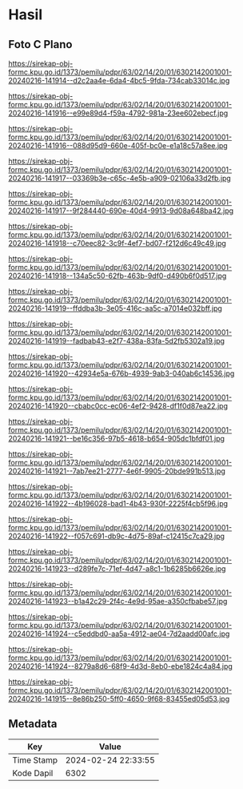 # Hasil

## Foto C Plano

https://sirekap-obj-formc.kpu.go.id/1373/pemilu/pdpr/63/02/14/20/01/6302142001001-20240216-141914--d2c2aa4e-6da4-4bc5-9fda-734cab33014c.jpg

https://sirekap-obj-formc.kpu.go.id/1373/pemilu/pdpr/63/02/14/20/01/6302142001001-20240216-141916--e99e89d4-f59a-4792-981a-23ee602ebecf.jpg

https://sirekap-obj-formc.kpu.go.id/1373/pemilu/pdpr/63/02/14/20/01/6302142001001-20240216-141916--088d95d9-660e-405f-bc0e-e1a18c57a8ee.jpg

https://sirekap-obj-formc.kpu.go.id/1373/pemilu/pdpr/63/02/14/20/01/6302142001001-20240216-141917--03369b3e-c65c-4e5b-a909-02106a33d2fb.jpg

https://sirekap-obj-formc.kpu.go.id/1373/pemilu/pdpr/63/02/14/20/01/6302142001001-20240216-141917--9f284440-690e-40d4-9913-9d08a648ba42.jpg

https://sirekap-obj-formc.kpu.go.id/1373/pemilu/pdpr/63/02/14/20/01/6302142001001-20240216-141918--c70eec82-3c9f-4ef7-bd07-f212d6c49c49.jpg

https://sirekap-obj-formc.kpu.go.id/1373/pemilu/pdpr/63/02/14/20/01/6302142001001-20240216-141918--134a5c50-62fb-463b-9df0-d490b6f0d517.jpg

https://sirekap-obj-formc.kpu.go.id/1373/pemilu/pdpr/63/02/14/20/01/6302142001001-20240216-141919--ffddba3b-3e05-416c-aa5c-a7014e032bff.jpg

https://sirekap-obj-formc.kpu.go.id/1373/pemilu/pdpr/63/02/14/20/01/6302142001001-20240216-141919--fadbab43-e2f7-438a-83fa-5d2fb5302a19.jpg

https://sirekap-obj-formc.kpu.go.id/1373/pemilu/pdpr/63/02/14/20/01/6302142001001-20240216-141920--42934e5a-676b-4939-9ab3-040ab6c14536.jpg

https://sirekap-obj-formc.kpu.go.id/1373/pemilu/pdpr/63/02/14/20/01/6302142001001-20240216-141920--cbabc0cc-ec06-4ef2-9428-df1f0d87ea22.jpg

https://sirekap-obj-formc.kpu.go.id/1373/pemilu/pdpr/63/02/14/20/01/6302142001001-20240216-141921--be16c356-97b5-4618-b654-905dc1bfdf01.jpg

https://sirekap-obj-formc.kpu.go.id/1373/pemilu/pdpr/63/02/14/20/01/6302142001001-20240216-141921--7ab7ee21-2777-4e6f-9905-20bde991b513.jpg

https://sirekap-obj-formc.kpu.go.id/1373/pemilu/pdpr/63/02/14/20/01/6302142001001-20240216-141922--4b196028-bad1-4b43-930f-2225f4cb5f96.jpg

https://sirekap-obj-formc.kpu.go.id/1373/pemilu/pdpr/63/02/14/20/01/6302142001001-20240216-141922--f057c691-db9c-4d75-89af-c12415c7ca29.jpg

https://sirekap-obj-formc.kpu.go.id/1373/pemilu/pdpr/63/02/14/20/01/6302142001001-20240216-141923--d289fe7c-71ef-4d47-a8c1-1b6285b6626e.jpg

https://sirekap-obj-formc.kpu.go.id/1373/pemilu/pdpr/63/02/14/20/01/6302142001001-20240216-141923--b1a42c29-2f4c-4e9d-95ae-a350cfbabe57.jpg

https://sirekap-obj-formc.kpu.go.id/1373/pemilu/pdpr/63/02/14/20/01/6302142001001-20240216-141924--c5eddbd0-aa5a-4912-ae04-7d2aadd00afc.jpg

https://sirekap-obj-formc.kpu.go.id/1373/pemilu/pdpr/63/02/14/20/01/6302142001001-20240216-141924--8279a8d6-68f9-4d3d-8eb0-ebe1824c4a84.jpg

https://sirekap-obj-formc.kpu.go.id/1373/pemilu/pdpr/63/02/14/20/01/6302142001001-20240216-141915--8e86b250-5ff0-4650-9f68-83455ed05d53.jpg


## Metadata

| Key        | Value               |
| ---------- | ------------------- |
| Time Stamp | 2024-02-24 22:33:55 |
| Kode Dapil | 6302                |



